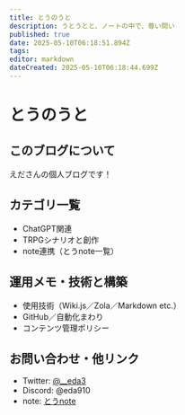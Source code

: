 ```yaml
---
title: とうのうと
description: うとうとと、ノートの中で、尊い問い
published: true
date: 2025-05-10T06:18:51.894Z
tags: 
editor: markdown
dateCreated: 2025-05-10T06:18:44.699Z
---
```


# とうのうと

## このブログについて
えださんの個人ブログです！

## カテゴリ一覧
- ChatGPT関連
- TRPGシナリオと創作
- note連携（とうnote一覧）


## 運用メモ・技術と構築
- 使用技術（Wiki.js／Zola／Markdown etc.）
- GitHub／自動化まわり
- コンテンツ管理ポリシー

## お問い合わせ・他リンク
- Twitter: [@__eda3](https://x.com/@__eda3)
- Discord: @eda910
- note: [とうnote](https://note.com/eda3)

